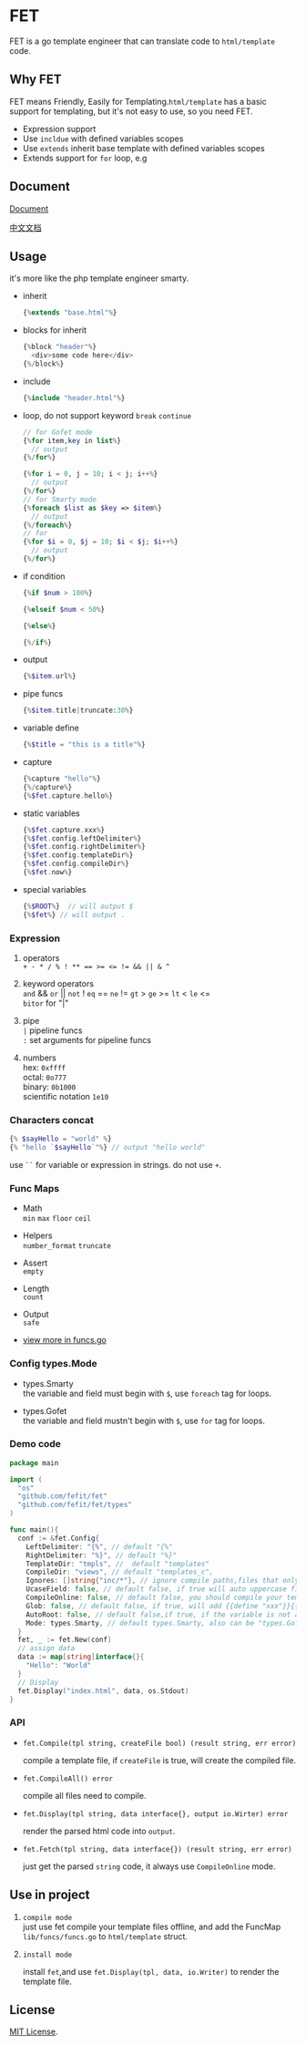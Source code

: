 # FET
FET is a go template engineer that can translate code to `html/template` code.


## Why FET
FET means Friendly, Easily for Templating.`html/template` has a basic support for templating, but it's not easy to use, so you need FET.
- Expression support
- Use `incldue` with defined variables scopes
- Use `extends` inherit base template with defined variables scopes
- Extends support for `for` loop, e.g

## Document
  
[Document](https://github.com/fefit/fet/wiki/Wiki)    

[中文文档](https://github.com/fefit/fet/wiki/%E4%B8%AD%E6%96%87%E6%96%87%E6%A1%A3)

## Usage

it's more like the php template engineer smarty.

- inherit

  ```php
  {%extends "base.html"%}
  ```

- blocks for inherit
  
  ```php
  {%block "header"%}
    <div>some code here</div>
  {%/block%}
  ```

- include

  ```php
  {%include "header.html"%}
  ```

- loop, do not support keyword `break` `continue`
  
  ```php
  // for Gofet mode
  {%for item,key in list%}
    // output
  {%/for%}
  
  {%for i = 0, j = 10; i < j; i++%}
    // output
  {%/for%}
  // for Smarty mode
  {%foreach $list as $key => $item%}
    // output
  {%/foreach%}
  // for
  {%for $i = 0, $j = 10; $i < $j; $i++%}
    // output
  {%/for%}
  ```

- if condition
  
  ```php
  {%if $num > 100%}
  
  {%elseif $num < 50%}
  
  {%else%}
  
  {%/if%}
  ```

- output
  
  ```php
  {%$item.url%}
  ```

- pipe funcs

  ```php
  {%$item.title|truncate:30%}
  ```

- variable define
  
  ```php
  {%$title = "this is a title"%}
  ```

- capture  
  
  ```php
  {%capture "hello"%}  
  {%/capture%} 
  {%$fet.capture.hello%}
  ```

- static variables  

  ```php
  {%$fet.capture.xxx%}
  {%$fet.config.leftDelimiter%}
  {%$fet.config.rightDelimiter%}
  {%$fet.config.templateDir%}
  {%$fet.config.compileDir%}
  {%$fet.now%}
  ```

- special variables  
  ```php
  {%$ROOT%}  // will output $
  {%$fet%} // will output .
  ```

### Expression
  
1. operators    
  `+ - * / % ! ** == >= <= != && || & ^`

2. keyword operators  
  `and` && `or` || `not` ! `eq` == `ne` != `gt` > `ge` >= `lt` < `le` <=  
  `bitor` for "|"

3. pipe   
  `|` pipeline funcs  
  `:` set arguments for pipeline funcs

4. numbers    
  hex: `0xffff`   
  octal: `0o777`  
  binary: `0b1000`  
  scientific notation `1e10`

### Characters concat  
  ```php
  {% $sayHello = "world" %}
  {% "hello `$sayHello`"%} // output "hello world"
  ```
  use ` `` ` for variable or expression in strings. do not use `+`.
  

### Func Maps  
  - Math  
    `min`   `max` `floor` `ceil`
  
  - Helpers  
    `number_format` `truncate`
  
  - Assert  
    `empty`

  - Length  
    `count`
  
  - Output  
    `safe`  
  - [view more in funcs.go](./lib/funcs/funcs.go)
  
### Config types.Mode  
  - types.Smarty  
  the variable and field must begin with `$`, use `foreach` tag for loops.  
  
  
  - types.Gofet  
  the variable and field mustn't begin with `$`, use `for` tag for loops.  

### Demo code
```go
package main

import (
  "os"
  "github.com/fefit/fet"
  "github.com/fefit/fet/types"
)

func main(){
  conf := &fet.Config{
    LeftDelimiter: "{%", // default "{%"
    RightDelimiter: "%}", // default "%}"
    TemplateDir: "tmpls", //  default "templates"
    CompileDir: "views", // default "templates_c",
    Ignores: []string{"inc/*"}, // ignore compile paths,files that only will include.use filepath.Match
    UcaseField: false, // default false, if true will auto uppercase field name to uppercase.
    CompileOnline: false, // default false, you should compile your template files offline 
    Glob: false, // default false, if true, will add {{define "xxx"}}{{end}} to wrap the compiled content,"xxx" is the relative pathname base on your templateDir, without the file extname.
    AutoRoot: false, // default false,if true, if the variable is not assign in the scope, will trait it as the root field of template data, otherwise you need use '$ROOT' to index the data field.
    Mode: types.Smarty, // default types.Smarty, also can be "types.Gofet"
  }
  fet, _ := fet.New(conf)
  // assign data
  data := map[string]interface{}{
    "Hello": "World"
  }
  // Display
  fet.Display("index.html", data, os.Stdout)
}
```
### API 
- `fet.Compile(tpl string, createFile bool) (result string, err error) `  

  compile a template file, if `createFile` is true, will create the compiled file.  

- `fet.CompileAll() error`  
  
  compile all files need to compile.  


- `fet.Display(tpl string, data interface{}, output io.Wirter) error`

  render the parsed html code into `output`.  

- `fet.Fetch(tpl string, data interface{}) (result string, err error)`

  just get the parsed `string` code, it always use `CompileOnline` mode.  


## Use in project

1.  `compile mode`  
    just use fet compile your template files offline, and add the FuncMap `lib/funcs/funcs.go` to `html/template` struct.

2. `install mode`  

    install `fet`,and use `fet.Display(tpl, data, io.Writer)` to render the template file.


## License

[MIT License](./LICENSE).
